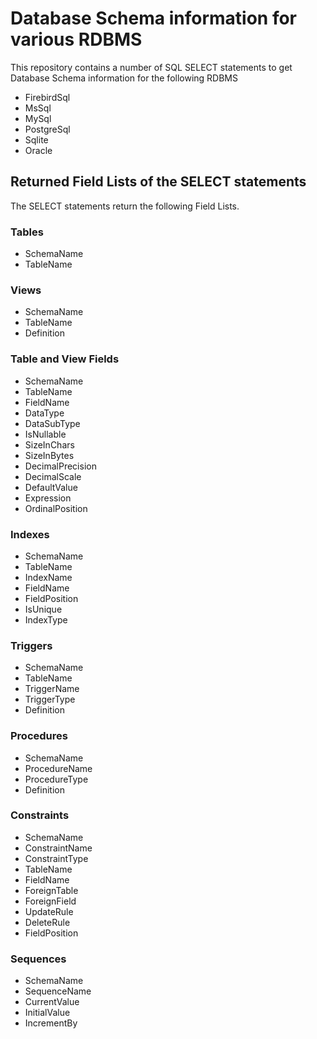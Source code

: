# Database Schema information for various RDBMS

This repository contains a number of SQL SELECT statements to get Database Schema information for the following RDBMS

- FirebirdSql
- MsSql
- MySql
- PostgreSql
- Sqlite
- Oracle

## Returned Field Lists of the SELECT statements
The SELECT statements return the following Field Lists.

### Tables
- SchemaName
- TableName
### Views
- SchemaName
- TableName
- Definition
### Table and View Fields
- SchemaName
- TableName
- FieldName
- DataType 
- DataSubType 
- IsNullable
- SizeInChars
- SizeInBytes
- DecimalPrecision
- DecimalScale
- DefaultValue
- Expression
- OrdinalPosition
### Indexes
- SchemaName
- TableName
- IndexName
- FieldName 
- FieldPosition
- IsUnique     
- IndexType 
### Triggers
- SchemaName
- TableName
- TriggerName
- TriggerType
- Definition
### Procedures
- SchemaName
- ProcedureName
- ProcedureType
- Definition
### Constraints
- SchemaName
- ConstraintName
- ConstraintType
- TableName
- FieldName
- ForeignTable
- ForeignField
- UpdateRule
- DeleteRule
- FieldPosition
### Sequences
- SchemaName
- SequenceName
- CurrentValue
- InitialValue
- IncrementBy	
 


